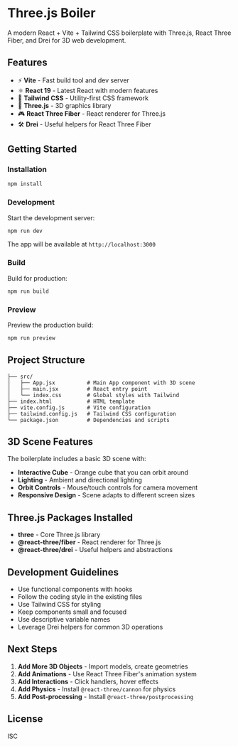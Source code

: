 # Three.js Boiler

A modern React + Vite + Tailwind CSS boilerplate with Three.js, React Three Fiber, and Drei for 3D web development.

## Features

- ⚡ **Vite** - Fast build tool and dev server
- ⚛️ **React 19** - Latest React with modern features
- 🎨 **Tailwind CSS** - Utility-first CSS framework
- 🚀 **Three.js** - 3D graphics library
- 🎮 **React Three Fiber** - React renderer for Three.js
- 🛠️ **Drei** - Useful helpers for React Three Fiber

## Getting Started

### Installation

```bash
npm install
```

### Development

Start the development server:

```bash
npm run dev
```

The app will be available at `http://localhost:3000`

### Build

Build for production:

```bash
npm run build
```

### Preview

Preview the production build:

```bash
npm run preview
```

## Project Structure

```
├── src/
│   ├── App.jsx          # Main App component with 3D scene
│   ├── main.jsx         # React entry point
│   └── index.css        # Global styles with Tailwind
├── index.html           # HTML template
├── vite.config.js       # Vite configuration
├── tailwind.config.js   # Tailwind CSS configuration
└── package.json         # Dependencies and scripts
```

## 3D Scene Features

The boilerplate includes a basic 3D scene with:

- **Interactive Cube** - Orange cube that you can orbit around
- **Lighting** - Ambient and directional lighting
- **Orbit Controls** - Mouse/touch controls for camera movement
- **Responsive Design** - Scene adapts to different screen sizes

## Three.js Packages Installed

- **three** - Core Three.js library
- **@react-three/fiber** - React renderer for Three.js
- **@react-three/drei** - Useful helpers and abstractions

## Development Guidelines

- Use functional components with hooks
- Follow the coding style in the existing files
- Use Tailwind CSS for styling
- Keep components small and focused
- Use descriptive variable names
- Leverage Drei helpers for common 3D operations

## Next Steps

1. **Add More 3D Objects** - Import models, create geometries
2. **Add Animations** - Use React Three Fiber's animation system
3. **Add Interactions** - Click handlers, hover effects
4. **Add Physics** - Install `@react-three/cannon` for physics
5. **Add Post-processing** - Install `@react-three/postprocessing`

## License

ISC 